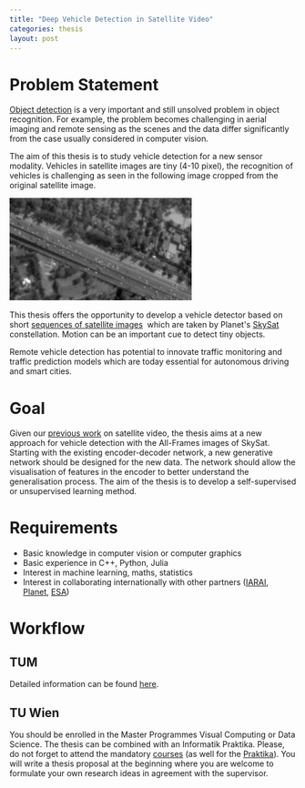 ```yaml
---
title: "Deep Vehicle Detection in Satellite Video"
categories: thesis
layout: post
---
```


# Problem Statement
<a href="https://arxiv.org/abs/1506.01497">Object detection</a> is a very important and still unsolved problem in object recognition. For example, the problem becomes challenging in aerial imaging and remote sensing as the scenes and the data differ significantly from the case usually considered in computer vision.

The aim of this thesis is to study vehicle detection for a new sensor modality. Vehicles in satellite images are tiny (4-10 pixel), the recognition of vehicles is challenging as seen in the following image cropped from the original satellite image.

![Deli](/assets/images/deli.png)

This thesis offers the opportunity to develop a vehicle detector based on short <a href="https://assets.planet.com/docs/Planet_Basic_L1A_All-Frames_User_Guide.pdf">sequences of satellite images</a>  which are taken by Planet's <a href="https://earth.esa.int/eogateway/missions/skysat">SkySat</a> constellation. Motion can be an important cue to detect tiny objects.

Remote vehicle detection has potential to innovate traffic monitoring and traffic prediction models which are today essential for autonomous driving and smart cities.

# Goal
Given our [previous work](https://arxiv.org/abs/2204.06828) on satellite video, the thesis aims at a new approach for vehicle detection with the All-Frames images of SkySat. Starting with the existing encoder-decoder network, a new generative network should be designed for the new data. The network should allow the visualisation of features in the encoder to better understand the generalisation process. The aim of the thesis is to develop a self-supervised or unsupervised learning method.


# Requirements
* Basic knowledge in computer vision or computer graphics
* Basic experience in C++, Python, Julia
* Interest in machine learning, maths, statistics
* Interest in collaborating internationally with other partners ([IARAI](https://www.iarai.ac.at/traffic4cast/), [Planet](http://www.planet.com), [ESA](https://philab.phi.esa.int))

# Workflow
## TUM
Detailed information can be found [here](https://www.in.tum.de/in/fuer-studierende/master-studiengaenge/informatik/abschlussarbeit/).

## TU Wien
You should be enrolled in the Master Programmes Visual Computing or Data Science. The thesis can be combined with an Informatik Praktika. Please, do not forget to attend the mandatory [courses](https://cvl.tuwien.ac.at/teaching/diplomarbeiten/allgemeine-hinweise-zu-masterarbeiten) (as well for the [Praktika](https://cvl.tuwien.ac.at/teaching/informatik-praktika/allgemeine-hinweise-zu-bachelorarbeiten-und-praktikas)). You will write a thesis proposal at the beginning where you are welcome to formulate your own research ideas in agreement with the supervisor.
